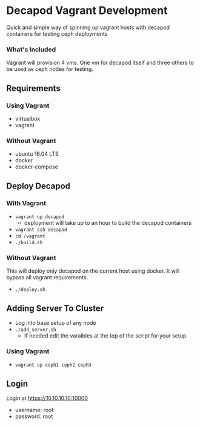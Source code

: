 # Decapod Vagrant Development
Quick and simple way of spinning up vagrant hosts with decapod containers for testing ceph deployments

### What's Included
Vagrant will provision 4 vms. One vm for decapod itself and three others to be used as ceph nodes for testing.


## Requirements
### Using Vagrant
 - virtualbox
 - vagrant 

### Without Vagrant
 - ubuntu 16.04 LTS
 - docker 
 - docker-compose
 

## Deploy Decapod
### With Vagrant
 - `vagrant up decapod`
   - deployment will take up to an hour to build the decapod containers
 - `vagrant ssh decapod`
 - `cd /vagrant`
 - `./build.sh`

### Without Vagrant  
This will deploy only decapod on the current host using docker. It will bypass all vagrant requirements.
 - `./deploy.sh`

## Adding Server To Cluster
 - Log into base setup of any node 
 - `./add_server.sh` 
   - If needed edit the varaibles at the top of the script for your setup 

### Using Vagrant
  - `vagrant up ceph1 ceph2 ceph3`

## Login
Login at https://10.10.10.10:10000
 - username: root
 - password: root